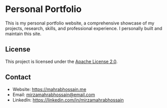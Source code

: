 # Personal Portfolio

This is my personal portfolio website, a comprehensive showcase of my projects, research, skills, and professional experience. I personally built and maintain this site.

## License

This project is licensed under the [Apache License 2.0](LICENSE).


## Contact

- Website: https://mahrabhossain.me
- Email: mirzamahrabhossain@email.com
- LinkedIn: https://linkedin.com/in/mirzamahrabhossain
